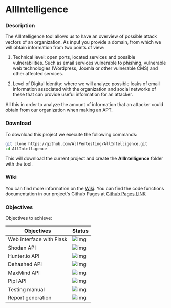 # AllIntelligence


### Description
The AllIntelligence tool allows us to have an overview of possible attack vectors of an organization. As input you provide a domain, from which we will obtain information from two points of view:

1. Technical level: open ports, located services and possible vulnerabilities. Such as email services vulnerable to phishing, vulnerable web technologies (Wordpress, Joomla or other vulnerable CMS) and other affected services.

2. Level of Digital Identity: where we will analyze possible leaks of email information associated with the organization and social networks of these that can provide useful information for an attacker.

All this in order to analyze the amount of information that an attacker could obtain from our organization when making an APT.

### Download
To download this project we execute the following commands:

```sh
git clone https://github.com/AllPentesting/AllIntelligence.git
cd AllIntelligence
```
This will download the current project and create the **AllIntelligence** folder with the tool.

### Wiki
You can find more information on the [Wiki](https://github.com/AllPentesting/AllIntelligence/wiki).
You can find the code functions documentation in our project's Github Pages at [Github Pages LINK](https://allpentesting.github.io/AllIntelligence/index.html)

### Objectives

Objectives to achieve:

| Objectives | Status |
| ------ | ------ |
| Web interface with Flask |![img](http://i.imgur.com/kR8HJwg.png) |
| Shodan API |![img](http://i.imgur.com/VJ7IoXU.png) |
| Hunter.io API |![img](http://i.imgur.com/VJ7IoXU.png) |
| Dehashed API |![img](http://i.imgur.com/VJ7IoXU.png) |
| MaxMind API |![img](http://i.imgur.com/VJ7IoXU.png) |
| Pipl API |![img](http://i.imgur.com/VJ7IoXU.png) |
| Testing manual |![img](http://i.imgur.com/VJ7IoXU.png) |
| Report generation |![img](http://i.imgur.com/kR8HJwg.png) |
